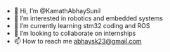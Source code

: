 - 👋 Hi, I’m @KamathAbhaySunil
- 👀 I’m interested in robotics and embedded systems
- 🌱 I’m currently learning stm32 coding and ROS
- 💞️ I’m looking to collaborate on internships
- 📫 How to reach me abhaysk23@gmail.com

<!---
KamathAbhaySunil/KamathAbhaySunil is a ✨ special ✨ repository because its `README.md` (this file) appears on your GitHub profile.
You can click the Preview link to take a look at your changes.
--->
